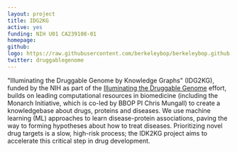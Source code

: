 ```yaml
---
layout: project
title: IDG2KG
active: yes
funding: NIH U01 CA239108-01
homepage: 
github: 
logo: https://raw.githubusercontent.com/berkeleybop/berkeleybop.github.io/master/project/idg2kg/IDG-logo.jpeg
twitter: druggablegenome
---
```


"Illuminating the Druggable Genome by Knowledge Graphs" (IDG2KG), funded by the NIH as part of the [Illuminating the Druggable Genome](https://commonfund.nih.gov/idg) effort, builds on leading computational resources in biomedicine (including the Monarch Initiative, which is co-led by BBOP PI Chris Mungall) to create a knowledgebase about drugs, proteins and diseases.
We use machine learning (ML) approaches to learn disease-protein associations, paving the way to forming hypotheses about how to treat diseases. Prioritizing novel drug targets is a slow, high-risk process; the IDK2KG project aims to accelerate this critical step in drug development.
